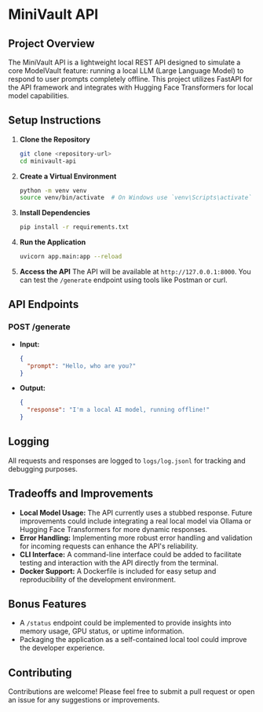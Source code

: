# MiniVault API

## Project Overview

The MiniVault API is a lightweight local REST API designed to simulate a core ModelVault feature: running a local LLM (Large Language Model) to respond to user prompts completely offline. This project utilizes FastAPI for the API framework and integrates with Hugging Face Transformers for local model capabilities.

## Setup Instructions

1. **Clone the Repository**
   ```bash
   git clone <repository-url>
   cd minivault-api
   ```

2. **Create a Virtual Environment**
   ```bash
   python -m venv venv
   source venv/bin/activate  # On Windows use `venv\Scripts\activate`
   ```

3. **Install Dependencies**
   ```bash
   pip install -r requirements.txt
   ```

4. **Run the Application**
   ```bash
   uvicorn app.main:app --reload
   ```

5. **Access the API**
   The API will be available at `http://127.0.0.1:8000`. You can test the `/generate` endpoint using tools like Postman or curl.

## API Endpoints

### POST /generate

- **Input:**
  ```json
  {
    "prompt": "Hello, who are you?"
  }
  ```

- **Output:**
  ```json
  {
    "response": "I'm a local AI model, running offline!"
  }
  ```

## Logging

All requests and responses are logged to `logs/log.jsonl` for tracking and debugging purposes.

## Tradeoffs and Improvements

- **Local Model Usage:** The API currently uses a stubbed response. Future improvements could include integrating a real local model via Ollama or Hugging Face Transformers for more dynamic responses.
- **Error Handling:** Implementing more robust error handling and validation for incoming requests can enhance the API's reliability.
- **CLI Interface:** A command-line interface could be added to facilitate testing and interaction with the API directly from the terminal.
- **Docker Support:** A Dockerfile is included for easy setup and reproducibility of the development environment.

## Bonus Features

- A `/status` endpoint could be implemented to provide insights into memory usage, GPU status, or uptime information.
- Packaging the application as a self-contained local tool could improve the developer experience.

## Contributing

Contributions are welcome! Please feel free to submit a pull request or open an issue for any suggestions or improvements.